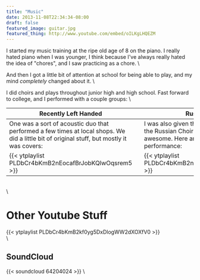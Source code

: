 ```yaml
---
title: "Music"
date: 2013-11-08T22:34:34-08:00
draft: false
featured_image: guitar.jpg
featured_thing: http://www.youtube.com/embed/oILKgLHQEZM
---
```

I started my music training at the ripe old age of 8 on the piano. I really hated piano when I was younger, I think
because I've always really hated the idea of "chores", and I saw practicing as a chore. \

And then I got a little bit of attention at school for being able to play, and my mind _completely_ changed about it. \

I did choirs and plays throughout junior high and high school. Fast forward to college, and I performed with a couple 
groups: \

|  Recently Left Handed |   | Russian Choir  |
|---|---|---|
|One was a sort of acoustic duo that performed a few times at local shops. We did a little bit of original stuff, but mostly it was covers: ||I was also given the opportunity to direct the Russian Choir at BYU, which was awesome. Here are some videos of our performance: |
|{{< ytplaylist PLDbCr4bKmB2nEocafBrJobKQlwOqsrem5 >}}||{{< ytplaylist PLDbCr4bKmB2nCjkZaApKYmMvfkjhDIH2v >}}| \
 \
 \
  
# Other Youtube Stuff 
 
{{< ytplaylist PLDbCr4bKmB2kf0yg5DxDlogWW2dXOXfV0 >}} 
 \
 \

## SoundCloud 

{{< soundcloud 64204024 >}} \


